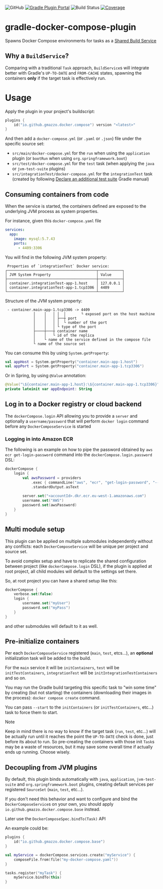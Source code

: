 ![GitHub](https://img.shields.io/github/license/gmazzo/gradle-docker-compose-plugin)
[![Gradle Plugin Portal](https://img.shields.io/gradle-plugin-portal/v/io.github.gmazzo.docker.compose)](https://plugins.gradle.org/plugin/io.github.gmazzo.docker.compose)
![Build Status](https://github.com/gmazzo/gradle-docker-compose-plugin/actions/workflows/build.yaml/badge.svg)
[![Coverage](https://codecov.io/gh/gmazzo/gradle-docker-compose-plugin/branch/main/graph/badge.svg?token=ExYkP1Q9oE)](https://codecov.io/gh/gmazzo/gradle-docker-compose-plugin)

# gradle-docker-compose-plugin
Spawns Docker Compose environments for tasks as a [Shared Build Service](https://docs.gradle.org/current/userguide/build_services.html)

## Why a `BuildService`?
Comparing with a traditional `Task` approach, `BuildService`s will integrate better with Gradle's `UP-TO-DATE` and `FROM-CACHE` states, spawning the containers **only** if the target task is effectively run.

# Usage
Apply the plugin in your project's buildscript:
```kotlin
plugins {
    id("io.github.gmazzo.docker.compose") version "<latest>"
}
```
And then add a `docker-compose.yml` (or `.yaml` or `.json`) file under the specific source set:

- `src/main/docker-compose.yml` for the `run` when using the `application` plugin (or `bootRun` when using `org.springframework.boot`)
- `src/test/docker-compose.yml` for the `test` task (when applying the `java` or `jvm-test-suite` plugins)
- `src/integrationTest/docker-compose.yml` for the `integrationTest` task (created by following [Declare an additional test suite](https://docs.gradle.org/current/userguide/jvm_test_suite_plugin.html#sec:declare_an_additional_test_suite) Gradle manual)

## Consuming containers from code
When the service is started, the containers defined are exposed to the underlying JVM process as system properties.

For instance, given this `docker-compose.yaml` file
```yaml
services:
  app:
    image: mysql:5.7.43
    ports:
      - 4409:3306
```
You will find in the following JVM system property:
```
 Properties of `integrationTest` Docker service:
┌─────────────────────────────────────────┬───────────┐
│ JVM System Property                     │ Value     │
├─────────────────────────────────────────┼───────────┤
│ container.integrationTest-app-1.host    │ 127.0.0.1 │
│ container.integrationTest-app-1.tcp3306 │ 4409      │
└─────────────────────────────────────────┴───────────┘
```

Structure of the JVM system property:
```
 - container.main-app-1.tcp3306 -> 4409
             │    │   │ │  │       └ exposed port on the host machine
             │    │   │ ├──┼ port
             │    │   │ │  └ number of the port
             │    │   │ └ type of the port
             ├────┼───┼ container name
             │    │   └ id of the replica
             │    └ name of the service defined in the compose file
             └ name of the source set
```
You can consume this by using `System.getProperty`:
```kotlin
val appHost = System.getProperty("container.main-app-1.host")
val appPort = System.getProperty("container.main-app-1.tcp3306")
```
Or in Spring, by using `@Value` annotation:
```kotlin
@Value("\${container.main-app-1.host}:\${container.main-app-1.tcp3306}")
private lateinit var appEndpoint: String
```

## Log in to a Docker registry or cloud backend
The `dockerCompose.login` API allowing you to provide a `server` and optionally a `username/password` that will perform `docker login` command before any `DockerComposeService` is started

### Logging in into Amazon ECR
The following is an example on how to pipe the password obtained by `aws ecr get-login-password` command into the `dockerCompose.login.password` DSL:
```kotlin
dockerCompose {
    login {
        val awsPassword = providers
            .exec { commandLine("aws", "ecr", "get-login-password", "--region", "eu-west-1") }
            .standardOutput.asText
        
        server.set("<accountId>.dkr.ecr.eu-west-1.amazonaws.com")
        username.set("AWS")
        password.set(awsPassword)
    }
}
```

## Multi module setup
This plugin can be applied on multiple submodules independently without any conflicts: each `DockerComposeService` will be unique per project and source set.

To avoid complex setup and have to replicate the shared configuration between project (like `dockerCompose.login` DSL), if the plugin is applied at root project, all child modules will default to the settings set there.

So, at root project you can have a shared setup like this:
```kotlin
dockerCompose {
    verbose.set(false)
    login {
        username.set("myUser")
        password.set("myPass")
    }
}
```
and other submodules will default to it as well.

## Pre-initialize containers
Per each `DockerComposeService` registered (`main`, `test`, etcs...), an **optional** initialization task will be added to the build.

For the `main` service it will be `initContainers`, `test` will be `initTestContainers`, `integrationTest` will be `initIntegrationTestContainers` and so on.

You may run the Gradle build targeting this specific task to "win some time" by creating (but not starting) the containers (downloading their images in the process): `docker compose create` command.

You can pass `--start` to the `initContainers` (or `initTestContainers`, etc...) task to force them to start.

> [!NOTE]
> Keep in mind there is no way to know if the target task (`run`, `test`, etc...) will be actually run until it reaches the point the `UP-TO-DATE` check is done, just before its about to run. So pre-creating the containers with those init `Task`s may be a waste of resources, but it may save some overall time if actually ends up running. 
> Choose wisely.

## Decoupling from JVM plugins
By default, this plugin binds automatically with `java`, `application`, `jvm-test-suite` and `org.springframework.boot` plugins, creating default services per registered `SourceSet` (`main`, `test`, etc...).

If you don't need this behavior and want to configure and bind the `DockerComposeService`s on your own, you should apply `io.github.gmazzo.docker.compose.base` instead.

Later use the `DockerComposeSpec.bindTo(Task)` API 

An example could be:
```kotlin
plugins {
    id("io.github.gmazzo.docker.compose.base")
}

val myService = dockerCompose.services.create("myService") {
    composeFile.from(file("my-docker-compose.yaml"))
}

tasks.register("myTask") {
    myService.bindTo(this)
}
```
